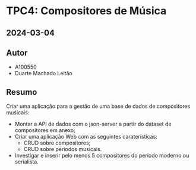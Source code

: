 # TPC4: Compositores de Música

## 2024-03-04

## Autor

- A100550
- Duarte Machado Leitão

## Resumo

Criar uma aplicação para a gestão de uma base de dados de compositores musicais:
- Montar a API de dados com o json-server a partir do dataset de compositores em anexo;
- Criar uma aplicação Web com as seguintes caraterísticas:
    - CRUD sobre compositores;
    - CRUD sobre periodos musicais.
- Investigar e inserir pelo menos 5 compositores do período moderno ou serialista.
